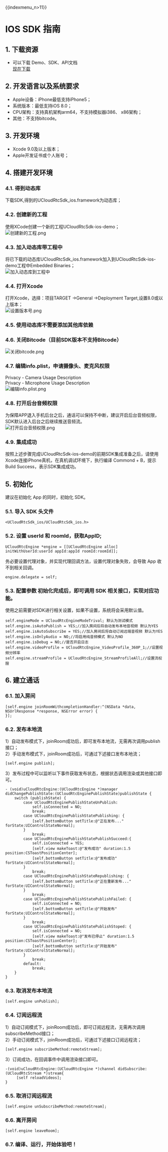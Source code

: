 {{indexmenu_n>11}}

# IOS SDK 指南

## 1\. 下载资源

  - 可以下载 Demo、SDK、API文档  
    [现在下载](https://github.com/ucloud/urtc-ios-demo.git)

## 2\. 开发语言以及系统要求

  - Apple设备：iPhone最低支持iPhone5；  
  - 系统版本：最低支持iOS 8.0；  
  - CPU架构：支持真机架构arm64，不支持模拟器i386、 x86架构；  
  - 其他：不支持bitcode。  
## 3\. 开发环境  
  -  Xcode 9.0及以上版本；  
  - Apple开发证书或个人账号；  
## 4\. 搭建开发环境  
### 4.1. 得到动态库
下载SDK,得到的UCloudRtcSdk\_ios.framework为动态库；  
### 4.2. 创建新的工程
使用XCode创建一个新的工程UCloudRtcSdk-ios-demo；  
![创建新的工程.png](/images/sdk/%E5%88%9B%E5%BB%BA%E6%96%B0%E7%9A%84%E5%B7%A5%E7%A8%8B.png)
### 4.3. 加入动态库带工程中
将已下载的动态库UCloudRtcSdk\_ios.framework加入到UCloudRtcSdk-ios-demo工程中Embedded Binaries；  
![加入动态库到工程中](/images/sdk/%E5%8A%A0%E5%85%A5%E5%8A%A8%E6%80%81%E5%BA%93%E5%88%B0%E5%B7%A5%E7%A8%8B%E4%B8%AD.png)
### 4.4. 打开Xcode
打开Xcode，选择：项目TARGET -\>General
-\>Deployment Target,设置8.0或以上版本；  
![设置版本号.png](/images/sdk/%E8%AE%BE%E7%BD%AE%E7%89%88%E6%9C%AC%E5%8F%B7.png) 
### 4.5. 使用动态库不需要添加其他库依赖
### 4.6. 关闭Bitcode（目前SDK版本不支持Bitcode） 
![关闭bitcode.png](/images/sdk/%E5%85%B3%E9%97%ADbitcode.png) 
### 4.7. 编辑info.plist，申请摄像头、麦克风权限
Privacy - Camera Usage Description  
Privacy - Microphone Usage Description  
![编辑info.plist.png](/images/sdk/%E7%BC%96%E8%BE%91info.plist.png) 
### 4.8. 打开后台音频权限
为保障APP退入手机后台之后，通话可以保持不中断，建议开启后台音频权限，SDK默认进入后台之后继续推送音频流。  
![打开后台音频权限.png](/images/sdk/%E6%89%93%E5%BC%80%E5%90%8E%E5%8F%B0%E9%9F%B3%E9%A2%91%E6%9D%83%E9%99%90.png) 
### 4.9. 集成成功
按照上述步骤完成UCloudRtcSdk-ios-demo的前期SDK集成准备之后，请使用Xcode连接iPhone真机，在真机调试环境下，执行编译
Commond + B，提示Build Success，表示SDK集成成功。  

## 5\. 初始化
建议在初始化 App 的同时，初始化 SDK。  
### 5.1. 导入 SDK 头文件  

``` objc
<UCloudRtcSdk_ios/UCloudRtcSdk_ios.h>
```

### 5.2. 设置 userId 和 roomId，获取AppID;  
```
UCloudRtcEngine *engine = [[UCloudRtcEngine alloc]
initWithUserId:userId appId:appId roomId:roomId]];
```
务必要设置代理对象，并实现代理回调方法，设置代理对象失败，会导致 App 收不到相关回调。

``` objc
engine.delegate = self;
```

### 5.3. 配置参数 初始化完成后，即可调用 SDK 相关接口，实现对应功能。  
使用之前需要对SDK进行相关设置，如果不设置，系统将会采用默认值。  

```objc
self.engineMode = UCloudRtcEngineModeTrival; 默认为测试模式
self.engine.isAutoPublish = YES;//加入房间后将自动发布本地音视频 默认为YES
self.engine.isAutoSubscribe = YES;//加入房间后将自动订阅远端音视频 默认为YES
self.engine.isOnlyAudio = NO;//将启用纯音频模式 默认为NO
self.engine.isDebug = NO;//是否开启日志
self.engine.videoProfile = UCloudRtcEngine_VideoProfile_360P_1;//设置视频分辨率
self.engine.streamProfile = UCloudRtcEngine_StreamProfileAll;//设置流权限
```

## 6\. 建立通话

### 6.1. 加入房间

``` objc
[self.engine joinRoomWithcompletionHandler:^(NSData *data, NSUrlResponse *response, NSError error) {
}];

```

### 6.2. 发布本地流  
1）自动发布模式下，joinRoom成功后，即可发布本地流，无需再次调用publish接口；    
2）手动发布模式下，joinRoom成功后，可通过下述接口发布本地流；    
``` objc
[self.engine publish];
```
3）发布过程中可以监听以下事件获取发布状态，根据状态调用渲染或其他接口即可。    

``` objc
- (void)uCloudRtcEngine:(UCloudRtcEngine *)manager didChangePublishState:(UCloudRtcEnginePublishState)publishState {
    switch (publishState) {
        case UCloudRtcEnginePublishStateUnPublish:
            self.isConnected = NO;
            break;
        case UCloudRtcEnginePublishStatePublishing: {
            [self.bottomButton setTitle:@"正在发布..." forState:UIControlStateNormal];
        }
            break;
        case UCloudRtcEnginePublishStatePublishSucceed:{
            self.isConnected = YES;
            [self.view makeToast:@"发布成功" duration:1.5 position:CSToastPositionCenter];
            [self.bottomButton setTitle:@"发布成功" forState:UIControlStateNormal];
        }
            break;
        case UCloudRtcEnginePublishStateRepublishing: {
            [self.bottomButton setTitle:@"正在重新发布..." forState:UIControlStateNormal];
        }
            break;
        case UCloudRtcEnginePublishStatePublishFailed: {
            self.isConnected = NO;
            [self.bottomButton setTitle:@"开始发布" forState:UIControlStateNormal];
        }
            break;
        case UCloudRtcEnginePublishStatePublishStoped: {
            self.isConnected = NO;
            [self.view makeToast:@"发布已停止" duration:1.5 position:CSToastPositionCenter];
            [self.bottomButton setTitle:@"开始发布" forState:UIControlStateNormal];
        }
            break;
        default:
            break;
    }
}
``` 
### 6.3. 取消发布本地流  

``` objc
[self.engine unPublish];
```
### 6.4. 订阅远程流  
1）自动订阅模式下，joinRoom成功后，即可订阅远程流，无需再次调用subscribeMethod接口；    
2）手动订阅模式下，joinRoom成功后，可通过下述接口订阅远程流；   

``` objc
[self.engine subscribeMethod:remoteStream];
```
3）订阅成功，在回调事件中调用渲染接口即可。  

``` objc
-(void)uCloudRtcEngine:(UCloudRtcEngine *)channel didSubscribe:(UCloudRtcStream *)stream{
     [self reloadVideos];
}
```
### 6.5. 取消订阅远程流

``` objc
[self.engine unSubscribeMethod:remoteStream];
```

### 6.6. 离开房间

``` objc
[self.engine leaveRoom];
```

### 6.7. 编译、运行，开始体验吧！

